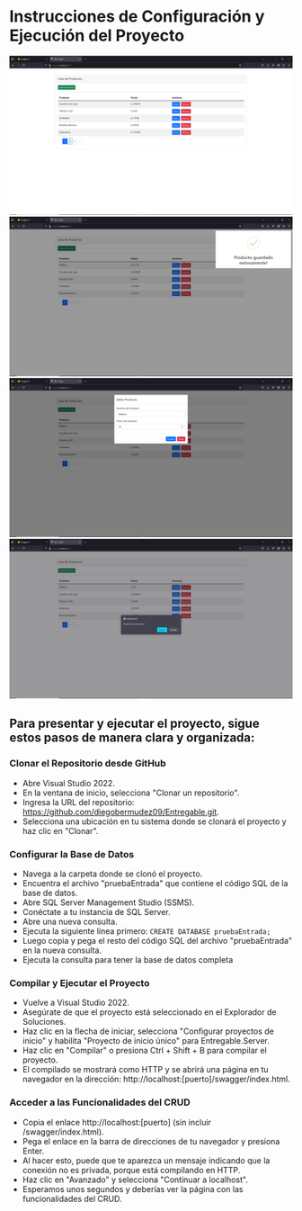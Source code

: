 
# Instrucciones de Configuración y Ejecución del Proyecto

![](https://github.com/diegobermudez09/Entregable/blob/main/imagenesSistema/vistasSistema.png)
![](https://github.com/diegobermudez09/Entregable/blob/main/imagenesSistema/agregarSistema.png)
![](https://github.com/diegobermudez09/Entregable/blob/main/imagenesSistema/EditarSistema.png)
![](https://github.com/diegobermudez09/Entregable/blob/main/imagenesSistema/eliminarSistema.png)


## Para presentar y ejecutar el proyecto, sigue estos pasos de manera clara y organizada:

###  Clonar el Repositorio desde GitHub

- Abre Visual Studio 2022.
- En la ventana de inicio, selecciona "Clonar un repositorio".
- Ingresa la URL del repositorio: https://github.com/diegobermudez09/Entregable.git.
- Selecciona una ubicación en tu sistema donde se clonará el proyecto y haz clic en "Clonar".

###  Configurar la Base de Datos

- Navega a la carpeta donde se clonó el proyecto.
- Encuentra el archivo "pruebaEntrada" que contiene el código SQL de la base de datos.
- Abre SQL Server Management Studio (SSMS).
- Conéctate a tu instancia de SQL Server.
- Abre una nueva consulta.
- Ejecuta la siguiente línea primero: `CREATE DATABASE pruebaEntrada;`
- Luego copia y pega el resto del código SQL del archivo "pruebaEntrada" en la nueva consulta.
- Ejecuta la consulta para tener la base de datos completa

###   Compilar y Ejecutar el Proyecto

- Vuelve a Visual Studio 2022.
- Asegúrate de que el proyecto está seleccionado en el Explorador de Soluciones.
- Haz clic en la flecha de iniciar, selecciona "Configurar proyectos de inicio" y habilita "Proyecto de inicio único" para Entregable.Server.
- Haz clic en "Compilar" o presiona Ctrl + Shift + B para compilar el proyecto.
- El compilado se mostrará como HTTP y se abrirá una página en tu navegador en la dirección: http://localhost:[puerto]/swagger/index.html.

###   Acceder a las Funcionalidades del CRUD

- Copia el enlace http://localhost:[puerto] (sin incluir /swagger/index.html).
- Pega el enlace en la barra de direcciones de tu navegador y presiona Enter.
- Al hacer esto, puede que te aparezca un mensaje indicando que la conexión no es privada, porque está compilando en HTTP.
- Haz clic en "Avanzado" y selecciona "Continuar a localhost".
- Esperamos unos segundos y deberías ver la página con las funcionalidades del CRUD.
